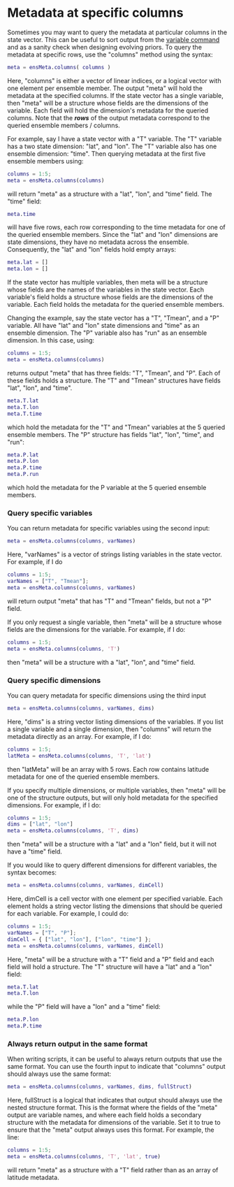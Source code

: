 # Metadata at specific columns

Sometimes you may want to query the metadata at particular columns in the state vector. This can be useful to sort output from the [variable command](variable) and as a sanity check when designing evolving priors. To query the metadata at specific rows, use the "columns" method using the syntax:
```matlab
meta = ensMeta.columns( columns )
```
Here, "columns" is either a vector of linear indices, or a logical vector with one element per ensemble member. The output "meta" will hold the metadata at the specified columns. If the state vector has a single variable, then "meta" will be a structure whose fields are the dimensions of the variable. Each field will hold the dimension's metadata for the queried columns. Note that the ***rows*** of the output metadata correspond to the queried ensemble members / columns.

For example, say I have a state vector with a "T" variable. The "T" variable has a two state dimension: "lat", and "lon". The "T" variable also has one ensemble dimension: "time". Then querying metadata at the first five ensemble members using:
```matlab
columns = 1:5;
meta = ensMeta.columns(columns)
```
will return "meta" as a structure with a "lat", "lon", and "time" field. The "time" field:
```matlab
meta.time
```
will have five rows, each row corresponding to the time metadata for one of the queried ensemble members. Since the "lat" and "lon" dimensions are state dimensions, they have no metadata across the ensemble. Consequently, the "lat" and "lon" fields hold empty arrays:
```matlab
meta.lat = []
meta.lon = []
```

If the state vector has multiple variables, then meta will be a structure whose fields are the names of the variables in the state vector. Each variable's field holds a structure whose fields are the dimensions of the variable. Each field holds the metadata for the queried ensemble members.

Changing the example, say the state vector has a "T", "Tmean", and a "P" variable. All have "lat" and "lon" state dimensions and "time" as an ensemble dimension. The "P" variable also has "run" as an ensemble dimension. In this case, using:
```matlab
columns = 1:5;
meta = ensMeta.columns(columns)
```
returns output "meta" that has three fields: "T", "Tmean", and "P". Each of these fields holds a structure. The "T" and "Tmean" structures have fields "lat", "lon", and "time".
```matlab
meta.T.lat
meta.T.lon
meta.T.time
```
which hold the metadata for the "T" and "Tmean" variables at the 5 queried ensemble members. The "P" structure has fields "lat", "lon", "time", and "run":
```matlab
meta.P.lat
meta.P.lon
meta.P.time
meta.P.run
```
which hold the metadata for the P variable at the 5 queried ensemble members.

### Query specific variables
You can return metadata for specific variables using the second input:
```matlab
meta = ensMeta.columns(columns, varNames)
```
Here, "varNames" is a vector of strings listing variables in the state vector. For example, if I do
```matlab
columns = 1:5;
varNames = ["T", "Tmean"];
meta = ensMeta.columns(columns, varNames)
```
will return output "meta" that has "T" and "Tmean" fields, but not a "P" field.

If you only request a single variable, then "meta" will be a structure whose fields are the dimensions for the variable. For example, if I do:
```matlab
columns = 1:5;
meta = ensMeta.columns(columns, 'T')
```
then "meta" will be a structure with a "lat", "lon", and "time" field.

### Query specific dimensions

You can query metadata for specific dimensions using the third input
```matlab
meta = ensMeta.columns(columns, varNames, dims)
```
Here, "dims" is a string vector listing dimensions of the variables. If you list a single variable and a single dimension, then "columns" will return the metadata directly as an array. For example, if I do:
```matlab
columns = 1:5;
latMeta = ensMeta.columns(columns, 'T', 'lat')
```
then "latMeta" will be an array with 5 rows. Each row contains latitude metadata for one of the queried ensemble members.

If you specify multiple dimensions, or multiple variables, then "meta" will be one of the structure outputs, but will only hold metadata for the specified dimensions. For example, if I do:
```matlab
columns = 1:5;
dims = ["lat", "lon"]
meta = ensMeta.columns(columns, 'T', dims)
```
then "meta" will be a structure with a "lat" and a "lon" field, but it will not have a "time" field.

If you would like to query different dimensions for different variables, the syntax becomes:
```matlab
meta = ensMeta.columns(columns, varNames, dimCell)
```
Here, dimCell is a cell vector with one element per specified variable. Each element holds a string vector listing the dimensions that should be queried for each variable. For example, I could do:
```matlab
columns = 1:5;
varNames = ["T", "P"];
dimCell = { ["lat", "lon"], ["lon", "time"] };
meta = ensMeta.columns(columns, varNames, dimCell)
```
Here, "meta" will be a structure with a "T" field and a "P" field and each field will hold a structure. The "T" structure will have a "lat" and a "lon" field:
```matlab
meta.T.lat
meta.T.lon
```
while the "P" field will have a "lon" and a "time" field:
```matlab
meta.P.lon
meta.P.time
```

### Always return output in the same format
When writing scripts, it can be useful to always return outputs that use the same format. You can use the fourth input to indicate that "columns" output should always use the same format:
```matlab
meta = ensMeta.columns(columns, varNames, dims, fullStruct)
```
Here, fullStruct is a logical that indicates that output should always use the nested structure format. This is the format where the fields of the "meta" output are variable names, and where each field holds a secondary structure with the metadata for dimensions of the variable. Set it to true to ensure that the "meta" output always uses this format. For example, the line:
```matlab
columns = 1:5;
meta = ensMeta.columns(columns, 'T', 'lat', true)
```
will return "meta" as a structure with a "T" field rather than as an array of latitude metadata.
